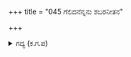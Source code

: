 +++
title = "045 ಗೆಲಿದನೆನ್ನನು ಶಬರನೀತನ"

+++

<details><summary>ಗದ್ಯ (ಕ.ಗ.ಪ) </summary>

45. ಈ ಕಿರಾತನು ನನ್ನನ್ನು ಗೆದ್ದಿದ್ದಾನೆ. ಇವನನ್ನು ಗೆಲ್ಲುವ ಶಕ್ತಿಯನ್ನು ನೀಡು. ನನ್ನ ಅಭಿಮಾನದ ದೇವರು ನೀನಿರುವಾಗ ನನಗೆ ಇಂತಹ ಅವಮಾನವೆ ? ಹೆಚ್ಚು ಮಾತೇಕೆ ? ಇವನನ್ನು ಸೋಲಿಸುವ ಶಕ್ತಿಯನ್ನು ಕರುಣಿಸು ಎಂದು ರಿಪುಬಲ ಮಥನನೆನಿಸಿದ ಅರ್ಜುನನು ಭುಜವನ್ನು ಒದರುತ್ತಾ ಮುಂದಾದನು.
</details>
